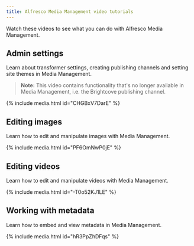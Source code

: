 ```yaml
---
title: Alfresco Media Management video tutorials
---
```


Watch these videos to see what you can do with Alfresco Media Management.

## Admin settings

Learn about transformer settings, creating publishing channels and setting site themes in Media Management.

> **Note:** This video contains functionality that's no longer available in Media Management, i.e. the Brightcove publishing channel.

{% include media.html id="CHGBxV7DarE" %}

## Editing images

Learn how to edit and manipulate images with Media Management.

{% include media.html id="PF6OmNwP0jE" %}

## Editing videos

Learn how to edit and manipulate videos with Media Management.

{% include media.html id="-T0o52KJ1LE" %}

## Working with metadata

Learn how to embed and view metadata in Media Management.

{% include media.html id="hR3PpZhDFqs" %}
